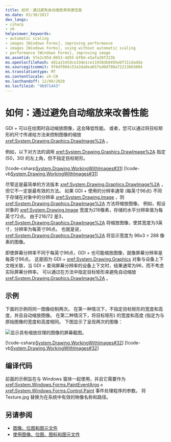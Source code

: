 ```yaml
---
title: 如何：通过避免自动缩放来改善性能
ms.date: 03/30/2017
dev_langs:
- csharp
- vb
helpviewer_keywords:
- automatic scaling
- images [Windows Forms], improving performance
- images [Windows Forms], using without automatic scaling
- performance [Windows Forms], improving image
ms.assetid: 5fe2c95d-8653-4d55-bf0d-e5afa28f223b
ms.openlocfilehash: dd1a1545dce33de1ce11938db8495ebf311dadda
ms.sourcegitcommit: 9f6df084c53a3da0ea657ed0d708a72213683084
ms.translationtype: MT
ms.contentlocale: zh-CN
ms.lasthandoff: 12/09/2020
ms.locfileid: "96971443"
---
```

# <a name="how-to-improve-performance-by-avoiding-automatic-scaling"></a>如何：通过避免自动缩放来改善性能
GDI + 可以在绘图时自动缩放图像，这会降低性能。 或者，您可以通过将目标矩形的尺寸传递给方法来控制图像的缩放 <xref:System.Drawing.Graphics.DrawImage%2A> 。  
  
 例如，以下对方法的调用 <xref:System.Drawing.Graphics.DrawImage%2A> 指定 (50，30) 的左上角，但不指定目标矩形。  
  
 [!code-csharp[System.Drawing.WorkingWithImages#31](~/samples/snippets/csharp/VS_Snippets_Winforms/System.Drawing.WorkingWithImages/CS/Class1.cs#31)]
 [!code-vb[System.Drawing.WorkingWithImages#31](~/samples/snippets/visualbasic/VS_Snippets_Winforms/System.Drawing.WorkingWithImages/VB/Class1.vb#31)]  
  
 尽管这是最简单的方法版本 <xref:System.Drawing.Graphics.DrawImage%2A> ，但它不一定是最有效的方法。 如果 GDI + 使用的分辨率通常 (每英寸96点) 不同于存储在对象中的分辨率 <xref:System.Drawing.Image> ，则 <xref:System.Drawing.Graphics.DrawImage%2A> 方法将缩放图像。 例如，假设对象的 <xref:System.Drawing.Image> 宽度为216像素，存储的水平分辨率值为每英寸72点。 由于216/72 是3， <xref:System.Drawing.Graphics.DrawImage%2A> 将缩放图像，使其宽度为3英寸，分辨率为每英寸96点。 也就是说， <xref:System.Drawing.Graphics.DrawImage%2A> 将显示宽度为 96x3 = 288 像素的图像。  
  
 即使屏幕分辨率不同于每英寸96点，GDI + 也可能缩放图像，就像屏幕分辨率是每英寸96点。 这是因为 GDI + <xref:System.Drawing.Graphics> 对象与设备上下文相关联，当 GDI + 查询屏幕分辨率的设备上下文时，结果通常为96，而不考虑实际屏幕分辨率。 可以通过在方法中指定目标矩形来避免自动缩放 <xref:System.Drawing.Graphics.DrawImage%2A> 。  
  
## <a name="example"></a>示例  
 下面的示例将同一图像绘制两次。 在第一种情况下，不指定目标矩形的宽度和高度，并且自动缩放图像。 在第二种情况下，将目标矩形) 的宽度和高度 (指定为与原始图像的宽度和高度相同。 下图显示了呈现两次的图像：  
  
 ![显示具有缩放纹理的图像的屏幕截图。](./media/how-to-improve-performance-by-avoiding-automatic-scaling/two-scaled-texture-images.png)  
  
 [!code-csharp[System.Drawing.WorkingWithImages#32](~/samples/snippets/csharp/VS_Snippets_Winforms/System.Drawing.WorkingWithImages/CS/Class1.cs#32)]
 [!code-vb[System.Drawing.WorkingWithImages#32](~/samples/snippets/visualbasic/VS_Snippets_Winforms/System.Drawing.WorkingWithImages/VB/Class1.vb#32)]  
  
## <a name="compiling-the-code"></a>编译代码  
 前面的示例旨在与 Windows 窗体一起使用，并且它需要作为 <xref:System.Windows.Forms.PaintEventArgs> `e` <xref:System.Windows.Forms.Control.Paint> 事件处理程序的参数。 将 Texture.jpg 替换为在系统中有效的映像名称和路径。  
  
## <a name="see-also"></a>另请参阅

- [图像、位图和图元文件](images-bitmaps-and-metafiles.md)
- [使用图像、位图、图标和图元文件](working-with-images-bitmaps-icons-and-metafiles.md)
